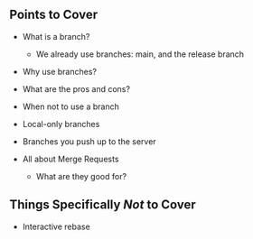 ## Points to Cover

* What is a branch?
    * We already use branches: main, and the release branch
* Why use branches?
* What are the pros and cons?
* When not to use a branch
* Local-only branches
* Branches you push up to the server

* All about Merge Requests
    * What are they good for?

## Things Specifically _Not_ to Cover

* Interactive rebase

<!-- vim: set ts=4 sw=4 tw=0 et ai :-->
